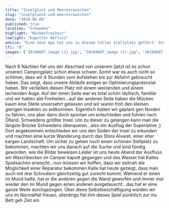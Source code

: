```yaml
---
title: "Inselglück und Meeresrauschen"
slug: "inselglueck-und-meeresrauschen"
date: "2018-06-08"
published: true
location: "Schweden"
highlight: "Mückenfreiheit"
lowlight: "kaputter Abfluss"
advice: "Eine neue App hat uns zu diesem tollen Stellplatz geführt: Stellplatz Scandinavia"
tfi: "8"
images: ["20180607_image (1).jpg", "20180607_image (2).jpg", "20180607_image (3).jpg", "20180607_image (4).jpg", "20180607_image (5).jpg", "20180607_image (6).jpg", "20180607_image (7).jpg", "20180607_image (8).jpg", "20180607_image (9).jpg", "20180607_image (10).jpg", "20180607_image (11).jpg", "20180607_image (12).jpg", "20180607_image (13).jpg", "20180607_image (14).jpg", "20180607_image (15).jpg", "20180607_image (16).jpg", "20180607_image (17).jpg"]
---
```


Nach 6 Nächten fiel uns der Abschied von unserem (jetzt ist es schon unserer) Campingplatz schon etwas schwer. Somit war es auch nicht so schlimm, dass wir 4 Stunden vom Aufstehen bis zur Abfahrt gebraucht haben. Das zeigt, dass unsere Abläufe einiges an Optimierungspotenzial haben. Wir verließen diesen Platz mit einem weinenden und einem lachenden Auge. Auf der einen Seite war es total schön idyllisch, familiär und wir hatten alle Freiheiten...auf der anderen Seite haben die Mücken kaum eine Stelle unversehrt gelassen und wir waren froh den kleinen gierigen Insekten zu entkommen. Eigentlich hatten wir geplant gen Norden zu fahren, uns aber dann doch spontan um entschieden und fuhren nach Ölland, Schwedens größter Insel. Um zu dieser zu gelangen kann man die längste Brücke Schwedens überqueren...also ein Ausflug der Superlative ;) Dort angekommen entschieden wir uns den Süden der Insel zu erkunden und machten eine kurze Wanderung durch das Stora Alvaret, einer eher kargen Landschaft. Um sicher zu gehen noch einen schönen Stellplatz zu bekommen, machten wir uns danach auf die Suche und sind fündig geworden, wie die Bilder beweisen.Leider ist uns heute Abend der Ausfluss am Waschbecken im Camper kaputt gegangen und das Wasser hat Kalles Spielsachen erwischt...nun müssen wir hoffen, dass wir zeitnah die Möglichkeit einer Reparatur bekommen.Kalle hat heute gezeigt, dass man auch mit drei Schnullern gleichzeitig gut zurecht kommt. Während er einen im Mund hatte, hat er die anderen gegen die Wand geworfen und immer mal wieder den im Mund gegen einen anderen ausgetauscht...das hat er eine ganze Weile durchgezogen. Über diese Selbstbeschäftigung würden wir uns im Normalfall freuen, allerdings fiel ihm dieses Spiel pünktlich zur ins Bett geh Zeit ein.